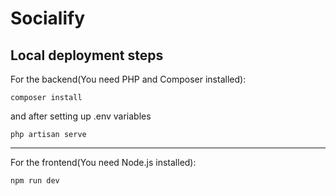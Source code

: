 # Socialify

## Local deployment steps

For the backend(You need PHP and Composer installed):
```
composer install
```
and after setting up .env variables
```
php artisan serve
```
---
For the frontend(You need Node.js installed):
```
npm run dev
```